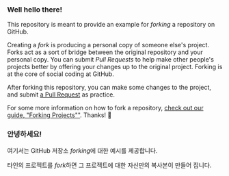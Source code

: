 ### Well hello there!

This repository is meant to provide an example for *forking* a repository on GitHub.

Creating a *fork* is producing a personal copy of someone else's project. Forks act as a sort of bridge between the original repository and your personal copy. You can submit *Pull Requests* to help make other people's projects better by offering your changes up to the original project. Forking is at the core of social coding at GitHub.

After forking this repository, you can make some changes to the project, and submit [a Pull Request](https://github.com/octocat/Spoon-Knife/pulls) as practice.

For some more information on how to fork a repository, [check out our guide, "Forking Projects""](http://guides.github.com/overviews/forking/). Thanks! :sparkling_heart:



### 안녕하세요!

여기서는 GitHub 저장소 *forking*에 대한 예시를 제공합니다.

타인의 프로젝트를 *fork*하면 그 프로젝트에 대한 자신만의 복사본이 만들어 집니다.

